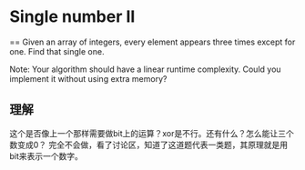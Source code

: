 # Single number II
==
Given an array of integers, every element appears three times except for one. Find that single one.

Note:
Your algorithm should have a linear runtime complexity. Could you implement it without using extra memory?

## 理解
这个是否像上一个那样需要做bit上的运算？xor是不行。还有什么？怎么能让三个数变成0？
完全不会做，看了讨论区，知道了这道题代表一类题，其原理就是用bit来表示一个数字。<br>

